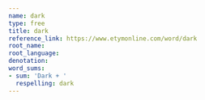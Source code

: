 ```yaml
---
name: dark
type: free
title: dark
reference_link: https://www.etymonline.com/word/dark
root_name: 
root_language: 
denotation: 
word_sums:
- sum: 'Dark + '
  respelling: dark
---
```

